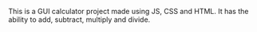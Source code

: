 This is a GUI calculator project made using JS, CSS and HTML.
It has the ability to add, subtract, multiply and divide.
